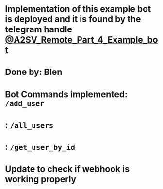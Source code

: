 # Implementation of this example bot is deployed and it is found by the telegram handle [@A2SV_Remote_Part_4_Example_bot](https://t.me/A2SV_Remote_Part_4_Example_bot)

# Done by: Blen
# Bot Commands implemented: `/add_user`
#                         : `/all_users`
#                         : `/get_user_by_id`
# Update to check if webhook is working properly